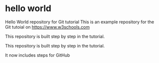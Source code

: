 # hello world

Hello World repository for Git tutorial This is an example repository for the Git tutoial on https://www.w3schools.com
 
This repository is built step by step in the tutorial.

This repository is built step by step in the tutorial.

It now includes steps for GitHub
